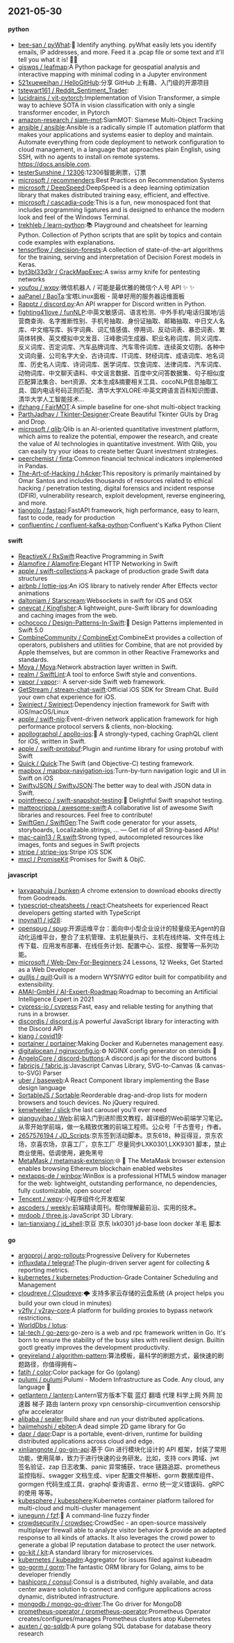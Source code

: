 ## 2021-05-30

#### python
* [bee-san / pyWhat](https://github.com/bee-san/pyWhat):🐸
Identify anything. pyWhat easily lets you identify emails, IP addresses, and more. Feed it a .pcap file or some text and it'll tell you what it is!
🧙‍♀️
* [giswqs / leafmap](https://github.com/giswqs/leafmap):A Python package for geospatial analysis and interactive mapping with minimal coding in a Jupyter environment
* [521xueweihan / HelloGitHub](https://github.com/521xueweihan/HelloGitHub):分享 GitHub 上有趣、入门级的开源项目
* [tstewart161 / Reddit_Sentiment_Trader](https://github.com/tstewart161/Reddit_Sentiment_Trader):
* [lucidrains / vit-pytorch](https://github.com/lucidrains/vit-pytorch):Implementation of Vision Transformer, a simple way to achieve SOTA in vision classification with only a single transformer encoder, in Pytorch
* [amazon-research / siam-mot](https://github.com/amazon-research/siam-mot):SiamMOT: Siamese Multi-Object Tracking
* [ansible / ansible](https://github.com/ansible/ansible):Ansible is a radically simple IT automation platform that makes your applications and systems easier to deploy and maintain. Automate everything from code deployment to network configuration to cloud management, in a language that approaches plain English, using SSH, with no agents to install on remote systems. https://docs.ansible.com.
* [testerSunshine / 12306](https://github.com/testerSunshine/12306):12306智能刷票，订票
* [microsoft / recommenders](https://github.com/microsoft/recommenders):Best Practices on Recommendation Systems
* [microsoft / DeepSpeed](https://github.com/microsoft/DeepSpeed):DeepSpeed is a deep learning optimization library that makes distributed training easy, efficient, and effective.
* [microsoft / cascadia-code](https://github.com/microsoft/cascadia-code):This is a fun, new monospaced font that includes programming ligatures and is designed to enhance the modern look and feel of the Windows Terminal.
* [trekhleb / learn-python](https://github.com/trekhleb/learn-python):📚
Playground and cheatsheet for learning Python. Collection of Python scripts that are split by topics and contain code examples with explanations.
* [tensorflow / decision-forests](https://github.com/tensorflow/decision-forests):A collection of state-of-the-art algorithms for the training, serving and interpretation of Decision Forest models in Keras.
* [byt3bl33d3r / CrackMapExec](https://github.com/byt3bl33d3r/CrackMapExec):A swiss army knife for pentesting networks
* [youfou / wxpy](https://github.com/youfou/wxpy):微信机器人 / 可能是最优雅的微信个人号 API
✨
✨
* [aaPanel / BaoTa](https://github.com/aaPanel/BaoTa):宝塔Linux面板 - 简单好用的服务器运维面板
* [Rapptz / discord.py](https://github.com/Rapptz/discord.py):An API wrapper for Discord written in Python.
* [fighting41love / funNLP](https://github.com/fighting41love/funNLP):中英文敏感词、语言检测、中外手机/电话归属地/运营商查询、名字推断性别、手机号抽取、身份证抽取、邮箱抽取、中日文人名库、中文缩写库、拆字词典、词汇情感值、停用词、反动词表、暴恐词表、繁简体转换、英文模拟中文发音、汪峰歌词生成器、职业名称词库、同义词库、反义词库、否定词库、汽车品牌词库、汽车零件词库、连续英文切割、各种中文词向量、公司名字大全、古诗词库、IT词库、财经词库、成语词库、地名词库、历史名人词库、诗词词库、医学词库、饮食词库、法律词库、汽车词库、动物词库、中文聊天语料、中文谣言数据、百度中文问答数据集、句子相似度匹配算法集合、bert资源、文本生成&摘要相关工具、cocoNLP信息抽取工具、国内电话号码正则匹配、清华大学XLORE:中英文跨语言百科知识图谱、清华大学人工智能技术…
* [ifzhang / FairMOT](https://github.com/ifzhang/FairMOT):A simple baseline for one-shot multi-object tracking
* [ParthJadhav / Tkinter-Designer](https://github.com/ParthJadhav/Tkinter-Designer):Create Beautiful Tkinter GUIs by Drag and Drop.
* [microsoft / qlib](https://github.com/microsoft/qlib):Qlib is an AI-oriented quantitative investment platform, which aims to realize the potential, empower the research, and create the value of AI technologies in quantitative investment. With Qlib, you can easily try your ideas to create better Quant investment strategies.
* [peerchemist / finta](https://github.com/peerchemist/finta):Common financial technical indicators implemented in Pandas.
* [The-Art-of-Hacking / h4cker](https://github.com/The-Art-of-Hacking/h4cker):This repository is primarily maintained by Omar Santos and includes thousands of resources related to ethical hacking / penetration testing, digital forensics and incident response (DFIR), vulnerability research, exploit development, reverse engineering, and more.
* [tiangolo / fastapi](https://github.com/tiangolo/fastapi):FastAPI framework, high performance, easy to learn, fast to code, ready for production
* [confluentinc / confluent-kafka-python](https://github.com/confluentinc/confluent-kafka-python):Confluent's Kafka Python Client

#### swift
* [ReactiveX / RxSwift](https://github.com/ReactiveX/RxSwift):Reactive Programming in Swift
* [Alamofire / Alamofire](https://github.com/Alamofire/Alamofire):Elegant HTTP Networking in Swift
* [apple / swift-collections](https://github.com/apple/swift-collections):A package of production grade Swift data structures
* [airbnb / lottie-ios](https://github.com/airbnb/lottie-ios):An iOS library to natively render After Effects vector animations
* [daltoniam / Starscream](https://github.com/daltoniam/Starscream):Websockets in swift for iOS and OSX
* [onevcat / Kingfisher](https://github.com/onevcat/Kingfisher):A lightweight, pure-Swift library for downloading and caching images from the web.
* [ochococo / Design-Patterns-In-Swift](https://github.com/ochococo/Design-Patterns-In-Swift):📖
Design Patterns implemented in Swift 5.0
* [CombineCommunity / CombineExt](https://github.com/CombineCommunity/CombineExt):CombineExt provides a collection of operators, publishers and utilities for Combine, that are not provided by Apple themselves, but are common in other Reactive Frameworks and standards.
* [Moya / Moya](https://github.com/Moya/Moya):Network abstraction layer written in Swift.
* [realm / SwiftLint](https://github.com/realm/SwiftLint):A tool to enforce Swift style and conventions.
* [vapor / vapor](https://github.com/vapor/vapor):💧
A server-side Swift web framework.
* [GetStream / stream-chat-swift](https://github.com/GetStream/stream-chat-swift):Official iOS SDK for Stream Chat. Build your own chat experience for iOS.
* [Swinject / Swinject](https://github.com/Swinject/Swinject):Dependency injection framework for Swift with iOS/macOS/Linux
* [apple / swift-nio](https://github.com/apple/swift-nio):Event-driven network application framework for high performance protocol servers & clients, non-blocking.
* [apollographql / apollo-ios](https://github.com/apollographql/apollo-ios):📱
A strongly-typed, caching GraphQL client for iOS, written in Swift.
* [apple / swift-protobuf](https://github.com/apple/swift-protobuf):Plugin and runtime library for using protobuf with Swift
* [Quick / Quick](https://github.com/Quick/Quick):The Swift (and Objective-C) testing framework.
* [mapbox / mapbox-navigation-ios](https://github.com/mapbox/mapbox-navigation-ios):Turn-by-turn navigation logic and UI in Swift on iOS
* [SwiftyJSON / SwiftyJSON](https://github.com/SwiftyJSON/SwiftyJSON):The better way to deal with JSON data in Swift.
* [pointfreeco / swift-snapshot-testing](https://github.com/pointfreeco/swift-snapshot-testing):📸
Delightful Swift snapshot testing.
* [matteocrippa / awesome-swift](https://github.com/matteocrippa/awesome-swift):A collaborative list of awesome Swift libraries and resources. Feel free to contribute!
* [SwiftGen / SwiftGen](https://github.com/SwiftGen/SwiftGen):The Swift code generator for your assets, storyboards, Localizable.strings, … — Get rid of all String-based APIs!
* [mac-cain13 / R.swift](https://github.com/mac-cain13/R.swift):Strong typed, autocompleted resources like images, fonts and segues in Swift projects
* [stripe / stripe-ios](https://github.com/stripe/stripe-ios):Stripe iOS SDK
* [mxcl / PromiseKit](https://github.com/mxcl/PromiseKit):Promises for Swift & ObjC.

#### javascript
* [laxyapahuja / bunken](https://github.com/laxyapahuja/bunken):A chrome extension to download ebooks directly from Goodreads.
* [typescript-cheatsheets / react](https://github.com/typescript-cheatsheets/react):Cheatsheets for experienced React developers getting started with TypeScript
* [inoyna11 / jd28](https://github.com/inoyna11/jd28):
* [openspug / spug](https://github.com/openspug/spug):开源运维平台：面向中小型企业设计的轻量级无Agent的自动化运维平台，整合了主机管理、主机批量执行、主机在线终端、文件在线上传下载、应用发布部署、在线任务计划、配置中心、监控、报警等一系列功能。
* [microsoft / Web-Dev-For-Beginners](https://github.com/microsoft/Web-Dev-For-Beginners):24 Lessons, 12 Weeks, Get Started as a Web Developer
* [quilljs / quill](https://github.com/quilljs/quill):Quill is a modern WYSIWYG editor built for compatibility and extensibility.
* [AMAI-GmbH / AI-Expert-Roadmap](https://github.com/AMAI-GmbH/AI-Expert-Roadmap):Roadmap to becoming an Artificial Intelligence Expert in 2021
* [cypress-io / cypress](https://github.com/cypress-io/cypress):Fast, easy and reliable testing for anything that runs in a browser.
* [discordjs / discord.js](https://github.com/discordjs/discord.js):A powerful JavaScript library for interacting with the Discord API
* [kiang / covid19](https://github.com/kiang/covid19):
* [portainer / portainer](https://github.com/portainer/portainer):Making Docker and Kubernetes management easy.
* [digitalocean / nginxconfig.io](https://github.com/digitalocean/nginxconfig.io):⚙️
NGINX config generator on steroids
💉
* [AngeloCore / discord-buttons](https://github.com/AngeloCore/discord-buttons):A discord.js api for the discord buttons
* [fabricjs / fabric.js](https://github.com/fabricjs/fabric.js):Javascript Canvas Library, SVG-to-Canvas (& canvas-to-SVG) Parser
* [uber / baseweb](https://github.com/uber/baseweb):A React Component library implementing the Base design language
* [SortableJS / Sortable](https://github.com/SortableJS/Sortable):Reorderable drag-and-drop lists for modern browsers and touch devices. No jQuery required.
* [kenwheeler / slick](https://github.com/kenwheeler/slick):the last carousel you'll ever need
* [qianguyihao / Web](https://github.com/qianguyihao/Web):前端入门到进阶图文教程，超详细的Web前端学习笔记。从零开始学前端，做一名精致优雅的前端工程师。公众号「千古壹号」作者。
* [2657576194 / JD_Scripts](https://github.com/2657576194/JD_Scripts):京东签到活动脚本。京东618，种豆得豆，京东农场，京喜农场，京喜工厂，京东工厂 尽量同步LXK0301,LXK9301 脚本，禁止商业使用。低调使用，避免黑号
* [MetaMask / metamask-extension](https://github.com/MetaMask/metamask-extension):🌐
🔌
The MetaMask browser extension enables browsing Ethereum blockchain enabled websites
* [nextapps-de / winbox](https://github.com/nextapps-de/winbox):WinBox is a professional HTML5 window manager for the web: lightweight, outstanding performance, no dependencies, fully customizable, open source!
* [Tencent / wepy](https://github.com/Tencent/wepy):小程序组件化开发框架
* [ascoders / weekly](https://github.com/ascoders/weekly):前端精读周刊。帮你理解最前沿、实用的技术。
* [mrdoob / three.js](https://github.com/mrdoob/three.js):JavaScript 3D Library.
* [lan-tianxiang / jd_shell](https://github.com/lan-tianxiang/jd_shell):京豆 京东 lxk0301 jd-base loon docker 羊毛 脚本

#### go
* [argoproj / argo-rollouts](https://github.com/argoproj/argo-rollouts):Progressive Delivery for Kubernetes
* [influxdata / telegraf](https://github.com/influxdata/telegraf):The plugin-driven server agent for collecting & reporting metrics.
* [kubernetes / kubernetes](https://github.com/kubernetes/kubernetes):Production-Grade Container Scheduling and Management
* [cloudreve / Cloudreve](https://github.com/cloudreve/Cloudreve):🌩
支持多家云存储的云盘系统 (A project helps you build your own cloud in minutes)
* [v2fly / v2ray-core](https://github.com/v2fly/v2ray-core):A platform for building proxies to bypass network restrictions.
* [WorldDbs / lotus](https://github.com/WorldDbs/lotus):
* [tal-tech / go-zero](https://github.com/tal-tech/go-zero):go-zero is a web and rpc framework written in Go. It's born to ensure the stability of the busy sites with resilient design. Builtin goctl greatly improves the development productivity.
* [greyireland / algorithm-pattern](https://github.com/greyireland/algorithm-pattern):算法模板，最科学的刷题方式，最快速的刷题路径，你值得拥有~
* [fatih / color](https://github.com/fatih/color):Color package for Go (golang)
* [pulumi / pulumi](https://github.com/pulumi/pulumi):Pulumi - Modern Infrastructure as Code. Any cloud, any language
🚀
* [getlantern / lantern](https://github.com/getlantern/lantern):Lantern官方版本下载 蓝灯 翻墙 代理 科学上网 外网 加速器 梯子 路由 lantern proxy vpn censorship-circumvention censorship gfw accelerator
* [alibaba / sealer](https://github.com/alibaba/sealer):Build share and run your distributed applications.
* [hajimehoshi / ebiten](https://github.com/hajimehoshi/ebiten):A dead simple 2D game library for Go
* [dapr / dapr](https://github.com/dapr/dapr):Dapr is a portable, event-driven, runtime for building distributed applications across cloud and edge.
* [xinliangnote / go-gin-api](https://github.com/xinliangnote/go-gin-api):基于 Gin 进行模块化设计的 API 框架，封装了常用功能，使用简单，致力于进行快速的业务研发。比如，支持 cors 跨域、jwt 签名验证、zap 日志收集、panic 异常捕获、trace 链路追踪、prometheus 监控指标、swagger 文档生成、viper 配置文件解析、gorm 数据库组件、gormgen 代码生成工具、graphql 查询语言、errno 统一定义错误码、gRPC 的使用 等等。
* [kubesphere / kubesphere](https://github.com/kubesphere/kubesphere):Kubernetes container platform tailored for multi-cloud and multi-cluster management
* [junegunn / fzf](https://github.com/junegunn/fzf):🌸
A command-line fuzzy finder
* [crowdsecurity / crowdsec](https://github.com/crowdsecurity/crowdsec):CrowdSec - an open-source massively multiplayer firewall able to analyze visitor behavior & provide an adapted response to all kinds of attacks. It also leverages the crowd power to generate a global IP reputation database to protect the user network.
* [go-kit / kit](https://github.com/go-kit/kit):A standard library for microservices.
* [kubernetes / kubeadm](https://github.com/kubernetes/kubeadm):Aggregator for issues filed against kubeadm
* [go-gorm / gorm](https://github.com/go-gorm/gorm):The fantastic ORM library for Golang, aims to be developer friendly
* [hashicorp / consul](https://github.com/hashicorp/consul):Consul is a distributed, highly available, and data center aware solution to connect and configure applications across dynamic, distributed infrastructure.
* [mongodb / mongo-go-driver](https://github.com/mongodb/mongo-go-driver):The Go driver for MongoDB
* [prometheus-operator / prometheus-operator](https://github.com/prometheus-operator/prometheus-operator):Prometheus Operator creates/configures/manages Prometheus clusters atop Kubernetes
* [auxten / go-sqldb](https://github.com/auxten/go-sqldb):A pure golang SQL database for database theory research
